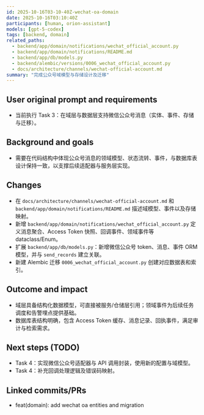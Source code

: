 ```yaml
---
id: 2025-10-16T03-10-40Z-wechat-oa-domain
date: 2025-10-16T03:10:40Z
participants: [human, orion-assistant]
models: [gpt-5-codex]
tags: [backend, domain]
related_paths:
  - backend/app/domain/notifications/wechat_official_account.py
  - backend/app/domain/notifications/README.md
  - backend/app/db/models.py
  - backend/alembic/versions/0006_wechat_official_account.py
  - docs/architecture/channels/wechat-official-account.md
summary: "完成公众号域模型与存储设计及迁移"
---
```


## User original prompt and requirements
- 当前执行 Task 3：在域层与数据层支持微信公众号消息（实体、事件、存储与迁移）。

## Background and goals
- 需要在代码结构中体现公众号消息的领域模型、状态流转、事件，与数据库表设计保持一致，以支撑后续适配器与服务层实现。

## Changes
- 在 `docs/architecture/channels/wechat-official-account.md` 和 `backend/app/domain/notifications/README.md` 描述域模型、事件以及存储映射。
- 新增 `backend/app/domain/notifications/wechat_official_account.py` 定义消息聚合、Access Token 快照、回调事件、领域事件等 dataclass/Enum。
- 扩展 `backend/app/db/models.py`：新增微信公众号 token、消息、事件 ORM 模型，并与 `send_records` 建立关联。
- 新建 Alembic 迁移 `0006_wechat_official_account.py` 创建对应数据表和索引。

## Outcome and impact
- 域层具备结构化数据模型，可直接被服务/仓储层引用；领域事件为后续任务调度和告警埋点提供基础。
- 数据库表结构明确，包含 Access Token 缓存、消息记录、回执事件，满足审计与检索需求。

## Next steps (TODO)
- Task 4：实现微信公众号适配器与 API 调用封装，使用新的配置与域模型。
- Task 4：补充回调处理逻辑及错误码映射。

## Linked commits/PRs
- feat(domain): add wechat oa entities and migration
